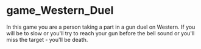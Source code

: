 # game_Western_Duel
In this game you are a person taking a part in a gun duel on Western. If you will be to slow or you'll try to reach your gun before the bell sound or you'll miss the target - you'll be death.
